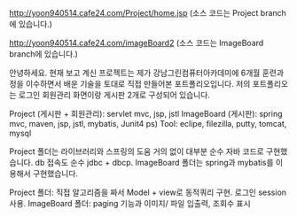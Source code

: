 
http://yoon940514.cafe24.com/Project/home.jsp (소스 코드는 Project branch에 있습니다.)

http://yoon940514.cafe24.com/imageBoard2 (소스 코드는 ImageBoard branch에 있습니다.)

안녕하세요. 현재 보고 계신 프로젝트는 제가 강남그린컴퓨터아카데미에 6개월 훈련과정을 이수하면서 배운 기술을 토대로 직접 만들어본 포트폴리오입니다. 저의 포트폴리오는 로그인 회원관리 화면이랑 게시판 2개로 구성되어 있습니다.

Project (게시판 + 회원관리): servlet mvc, jsp, jstl
ImageBoard (게시판): spring mvc, maven, jsp, jstl, mybatis, Junit4
ps) Tool: eclipe, filezilla, putty, tomcat, mysql

Project 폴더는 라이브러리와 스프링의 도움 거의 없이 대부분 순수 자바 코드로 구현했습니다. db 접속도 순수 jdbc + dbcp. ImageBoard 폴더는 spring과 mybatis를 이용해서 구현했습니다.

Project 폴더: 직접 알고리즘을 짜서 Model + view로 동적쿼리 구현. 로그인 session 사용. ImageBoard 폴더: paging 기능과 이미지/ 파일 입출력, 조회수 표시
